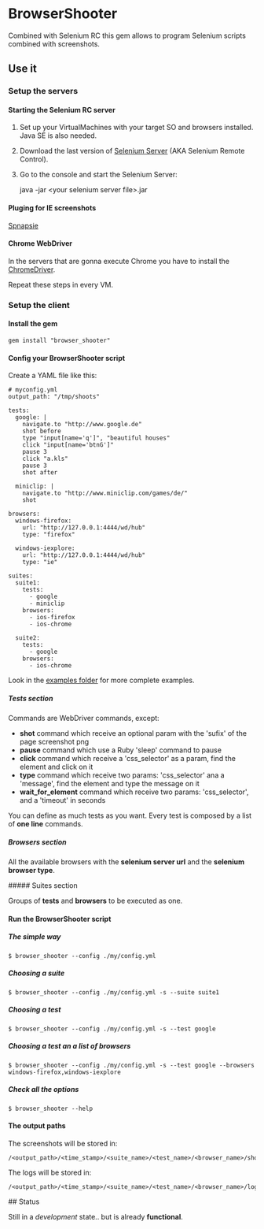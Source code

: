 # BrowserShooter

Combined with Selenium RC this gem allows to program Selenium scripts combined with screenshots.

## Use it

### Setup the servers

#### Starting the Selenium RC server

1. Set up your VirtualMachines with your target SO and browsers installed. Java SE is also needed.
2. Download the last version of [Selenium Server](http://seleniumhq.org/download/) (AKA Selenium Remote Control).
3. Go to the console and start the Selenium Server:

    java -jar &lt;your selenium server file&gt;.jar


#### Pluging for IE screenshots

[Spnapsie](http://snapsie.sourceforge.net/)


#### Chrome WebDriver

In the servers that are gonna execute Chrome you have to install the [ChromeDriver](http://code.google.com/p/selenium/wiki/ChromeDriver).

Repeat these steps in every VM.

### Setup the client

#### Install the gem

    gem install "browser_shooter"

#### Config your BrowserShooter script

Create a YAML file like this:

    # myconfig.yml
    output_path: "/tmp/shoots"

    tests:
      google: |
        navigate.to "http://www.google.de"
        shot before
        type "input[name='q']", "beautiful houses"
        click "input[name='btnG']"
        pause 3
        click "a.kls"
        pause 3
        shot after

      miniclip: |
        navigate.to "http://www.miniclip.com/games/de/"
        shot

    browsers:
      windows-firefox:
        url: "http://127.0.0.1:4444/wd/hub"
        type: "firefox"

      windows-iexplore:
        url: "http://127.0.0.1:4444/wd/hub"
        type: "ie"

    suites:
      suite1:
        tests:
          - google
          - miniclip
        browsers:
          - ios-firefox
          - ios-chrome

      suite2:
        tests:
          - google
        browsers:
          - ios-chrome


Look in the [examples folder](https://github.com/fguillen/BrowserShooter/tree/master/examples) for more complete examples.

##### Tests section

Commands are WebDriver commands, except:

* **shot** command which receive an optional param with the 'sufix' of the page screenshot png
* **pause** command which use a Ruby 'sleep' command to pause
* **click** command which receive a 'css_selector' as a param, find the element and click on it
* **type** command which receive two params: 'css_selector' ana a 'message', find the element and type the message on it
* **wait_for_element** command which receive two params: 'css_selector', and a 'timeout' in seconds

You can define as much tests as you want. Every test is composed by a list of **one line** commands.

##### Browsers section

All the available browsers with the **selenium server url** and the **selenium browser type**.

##### Suites section

Groups of **tests** and **browsers** to be executed as one.


#### Run the BrowserShooter script

##### The simple way

    $ browser_shooter --config ./my/config.yml

##### Choosing a suite

    $ browser_shooter --config ./my/config.yml -s --suite suite1

##### Choosing a test

    $ browser_shooter --config ./my/config.yml -s --test google

##### Choosing a test an a list of browsers

    $ browser_shooter --config ./my/config.yml -s --test google --browsers windows-firefox,windows-iexplore

##### Check all the options

    $ browser_shooter --help


#### The output paths

The screenshots will be stored in:

    /<output_path>/<time_stamp>/<suite_name>/<test_name>/<browser_name>/shots

The logs will be stored in:

    /<output_path>/<time_stamp>/<suite_name>/<test_name>/<browser_name>/logs

## Status

Still in a _development_ state.. but is already **functional**.